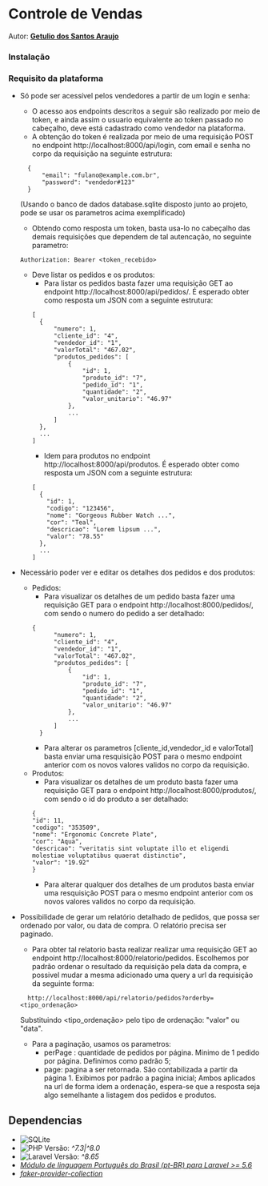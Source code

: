 # Controle de Vendas
Autor: [**Getulio dos Santos Araujo**](https://github.com/santosTulio)
### Instalação

### Requisito da plataforma
* Só pode ser acessível pelos vendedores a partir de um login e senha:
  * O acesso aos endpoints descritos a seguir são realizado por meio de token, e ainda assim o usuario equivalente ao token passado no cabeçalho, deve está cadastrado como vendedor na plataforma.
  * A obtenção do token é realizada por meio de uma requisição POST no endpoint http://localhost:8000/api/login, com email e senha no corpo da requisição na seguinte estrutura:
  ```
    {
        "email": "fulano@example.com.br",
        "password": "vendedor#123"
    }
  ```
  (Usando o banco de dados database.sqlite disposto junto ao projeto, pode se usar os parametros acima exemplificado)
  * Obtendo como resposta um token, basta usa-lo no cabeçalho das demais requisições que dependem de tal autencação, no seguinte parametro:
  ```
  Authorization: Bearer <token_recebido>
  ```
  * Deve listar os pedidos e os produtos:
    * Para listar os pedidos basta fazer uma requisição GET ao endpoint http://localhost:8000/api/pedidos/. É esperado obter como resposta um JSON com a seguinte estrutura:
    ```
    [
      {
          "numero": 1,
          "cliente_id": "4",
          "vendedor_id": "1",
          "valorTotal": "467.02",
          "produtos_pedidos": [
              {
                  "id": 1,
                  "produto_id": "7",
                  "pedido_id": "1",
                  "quantidade": "2",
                  "valor_unitario": "46.97"
              },
              ...
          ]
      },
      ...
    ]
    ```
    * Idem para produtos no endpoint http://localhost:8000/api/produtos. É esperado obter como resposta um JSON com a seguinte estrutura:
    ```
    [
      {
        "id": 1,
        "codigo": "123456",
        "nome": "Gorgeous Rubber Watch ...",
        "cor": "Teal",
        "descricao": "Lorem lipsum ...",
        "valor": "78.55"
      },
      ...
    ]
    ```
* Necessário poder ver e editar os detalhes dos pedidos e dos produtos:
  * Pedidos:
    * Para visualizar os detalhes de um pedido basta fazer uma requisição GET para o endpoint http://localhost:8000/pedidos/<numero>, com <numero> sendo o numero do pedido a ser detalhado:
    ```
    {
          "numero": 1,
          "cliente_id": "4",
          "vendedor_id": "1",
          "valorTotal": "467.02",
          "produtos_pedidos": [
              {
                  "id": 1,
                  "produto_id": "7",
                  "pedido_id": "1",
                  "quantidade": "2",
                  "valor_unitario": "46.97"
              },
              ...
          ]
      }
    ```
    * Para alterar os parametros [cliente_id,vendedor_id e valorTotal] basta enviar uma resquisição POST para o mesmo endpoint anterior com os novos valores validos no corpo da requisição.
  * Produtos:
    * Para visualizar os detalhes de um produto basta fazer uma requisição GET para o endpoint http://localhost:8000/produtos/<id>, com <id> sendo o id do produto a ser detalhado:
    ```
    {
    "id": 11,
    "codigo": "353509",
    "nome": "Ergonomic Concrete Plate",
    "cor": "Aqua",
    "descricao": "veritatis sint voluptate illo et eligendi molestiae voluptatibus quaerat distinctio",
    "valor": "19.92"
    }
    ```
    * Para alterar qualquer dos detalhes de um produtos basta enviar uma resquisição POST para o mesmo endpoint anterior com os novos valores validos no corpo da requisição.


* Possibilidade de gerar um relatório detalhado de pedidos, que possa ser ordenado por valor, ou data de compra. O relatório precisa ser paginado.
  * Para obter tal relatorio basta realizar realizar uma requisição GET ao endpoint http://localhost:8000/relatorio/pedidos. Escolhemos por padrão ordenar o resultado da requisição pela data da compra, e possivel mudar a mesma adicionado uma query a url da requisição da seguinte forma:
  ```
    http://localhost:8000/api/relatorio/pedidos?orderby=<tipo_ordenação>
  ```
  Substituindo <tipo_ordenação> pelo tipo de ordenação: "valor" ou "data".
  * Para a paginação, usamos os parametros:
    * perPage : quantidade de pedidos por página. Minimo de 1 pedido por página. Definimos como padrão 5;
    * page: pagina a ser retornada. São contabilizada a partir da página 1. Exibimos por padrão a pagina inicial;
    Ambos aplicados na url de forma idem a ordenação, espera-se que a resposta seja algo semelhante a listagem dos pedidos e produtos.

##
## Dependencias

* ![SQLite](https://img.shields.io/badge/sqlite-%2307405e.svg?style=for-the-badge&logo=sqlite&logoColor=white)
* ![PHP](https://img.shields.io/badge/php-%23777BB4.svg?style=for-the-badge&logo=php&logoColor=white) Versão: *^7.3|^8.0*
* ![Laravel](https://img.shields.io/badge/laravel-%23FF2D20.svg?style=for-the-badge&logo=laravel&logoColor=white) Versão: *^8.65*
* [*Módulo de linguagem Português do Brasil (pt-BR) para Laravel >= 5.6*](https://github.com/lucascudo/laravel-pt-BR-localization)
* [*faker-provider-collection*](https://github.com/mbezhanov/faker-provider-collection)
